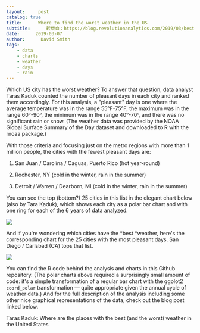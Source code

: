 ```yaml
---
layout:     post
catalog: true
title:      Where to find the worst weather in the US
subtitle:      转载自：https://blog.revolutionanalytics.com/2019/03/best-and-worst-weather.html
date:      2019-03-07
author:      David Smith
tags:
    - data
    - charts
    - weather
    - days
    - rain
---
```


Which US city has the worst weather? To answer that question, data analyst Taras Kaduk counted the number of pleasant days in each city and ranked them accordingly. For this analysis, a "pleasant" day is one where the average temperature was in the range 55°F-75°F, the maximum was in the range 60°-90°, the minimum was in the range 40°-70°, and there was no significant rain or snow. (The weather data was provided by the NOAA Global Surface Summary of the Day dataset and downloaded to R with the rnoaa package.)

With those criteria and focusing just on the metro regions with more than 1 million people, the cities with the fewest pleasant days are:

1. San Juan / Carolina / Caguas, Puerto Rico (hot year-round)

1. Rochester, NY (cold in the winter, rain in the summer)

1. Detroit / Warren / Dearborn, MI (cold in the winter, rain in the summer)


You can see the top (bottom?) 25 cities in this list in the elegant chart below (also by Tara Kaduk), which shows each city as a polar bar chart and with one ring for each of the 6 years of data analyzed. 

![](https://revolution-computing.typepad.com/.a/6a010534b1db25970b0240a442eebc200c-800wi)


And if you're wondering which cities have the *best *weather, here's the corresponding chart for the 25 cities with the most pleasant days. San Diego / Carlsbad (CA) tops that list.

![](https://revolution-computing.typepad.com/.a/6a010534b1db25970b0240a442f084200c-800wi)


You can find the R code behind the analysis and charts in this Github repository. (The polar charts above required a surprisingly small amount of code: it's a simple transformation of a regular bar chart with the ggplot2 `coord_polar` transformation — quite appropriate given the annual cycle of weather data.) And for the full description of the analysis including some other nice graphical representations of the data, check out the blog post linked below.

Taras Kaduk: Where are the places with the best (and the worst) weather in the United States

